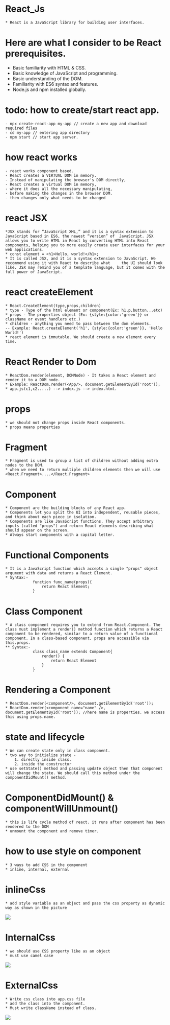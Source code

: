 ﻿# React_Js
    * React is a JavaScript library for building user interfaces.
# Here are what I consider to be React prerequisites.
   * Basic familiarity with HTML & CSS.
   * Basic knowledge of JavaScript and programming.
   * Basic understanding of the DOM.
   * Familiarity with ES6 syntax and features.
   * Node.js and npm installed globally.
# todo: how to create/start react app. 
    - npx create-react-app my-app // create a new app and download required files
    - cd my-app // entering app directory
    - npm start // start app server.
# how react works
    - react works component based.
    - React creates a VIRTUAL DOM in memory.
    - Instead of manipulating the browser's DOM directly, 
    - React creates a virtual DOM in memory, 
    - where it does all the necessary manipulating, 
    - before making the changes in the browser DOM.
    - then changes only what needs to be changed

# react JSX
    *JSX stands for “JavaScript XML,” and it is a syntax extension to JavaScript based in ES6, the newest “version” of  JavaScript. JSX allows you to write HTML in React by converting HTML into React components, helping you to more easily create user interfaces for your web applications.
    * const element = <h1>Hello, world!</h1>;
    * It is called JSX, and it is a syntax extension to JavaScript. We recommend using it with React to describe what     the UI should look like. JSX may remind you of a template language, but it comes with the full power of JavaScript.

# react createElement 
    * React.CreateElement(type,props,children)
    * type - Type of the html element or component(Ex: h1,p,button...etc)
    * props - The properties object (Ex: {style:{color:'green'}} or className or event handlers etc.)
    * children - anything you need to pass between the dom elements.
    -- Example: React.createElement('h1', {style:{color:'green'}}, 'Hello World!')
    * react element is immutable. We should create a new element every time.
# React Render to Dom 
    * ReactDom.render(element, DOMNode) - It takes a React element and render it to a DOM node.
    * Example: ReactDom.render(<App/>, document.getElementById('root'));
    * app.js(c1,c2.....) --> index.js --> index.html.

# props 
    * we should not change props inside React components.
    * props means properties

# Fragment 
    * Fragment is used to group a list of children without adding extra nodes to the DOM.
    * when we need to return multiple children elements then we will use <React.Fragment>....</React.Fragment>

# Component
    * Component are the building blocks of any React app. 
    * Components let you split the UI into independent, reusable pieces, and think about each piece in isolation. 
    * Components are like JavaScript functions. They accept arbitrary inputs (called "props") and return React elements describing what should appear on the screen.
    * Always start components with a capital letter. 

# Functional Components
    * It is a JavaScript function which accepts a single "props" object argument with data and returns a React Element.
    * Syntax:- 
                function func_name(props){
                    return React Element;
                }
# Class Component 
    * A class component requires you to extend from React.Component. The class must implement a render() method function which returns a React component to be rendered, similar to a return value of a functional component. In a class-based component, props are accessible via this.props.
    ** Syntax:- 
                class class_name extends Component{
                    render() {
                        return React Element
                    }
                }
# Rendering a Component
    * ReactDom.render(<component/>, document.getElementById('root'));
    * ReactDom.render(<component name="name" />, document.getElementById('root')); //here name is properties. we access this using props.name.

# state and lifecycle
    * We can create state only in class component.
    * two way to initialize state - 
        1. directly inside class. 
        2. inside the constructor 
    * use setState() method and passing update object then that component will change the state. We should call this method under the componentDidMount() method.
# ComponentDidMount() & componentWillUnmount()
    * this is life cycle method of react. it runs after component has been rendered to the DOM
    * unmount the component and remove timer. 
# how to use style on component  
    * 3 ways to add CSS in the component
    * inline, internal, external
# inlineCss 
    * add style variable as an object and pass the css property as dynamic way as shown in the picture
![](/images/style1.png)
# InternalCss
    * we should use CSS property like as an object
    * must use camel case
![](./images/style2.png)

# ExternalCss
    * Write css class into app.css file
    * add the class into the component.
    * Must write className instead of class.
![](./images/style3.png)


